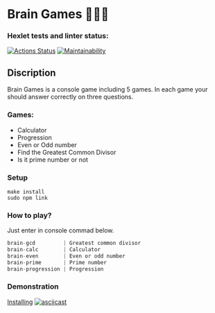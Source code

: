 # Brain Games 🎲🎲🎲
### Hexlet tests and linter status:
[![Actions Status](https://github.com/tigp/frontend-project-lvl1/workflows/hexlet-check/badge.svg)](https://github.com/tigp/frontend-project-lvl1/actions)
[![Maintainability](https://api.codeclimate.com/v1/badges/a99a88d28ad37a79dbf6/maintainability)](https://codeclimate.com/github/codeclimate/codeclimate/maintainability)

## Discription

Brain Games is a console game including 5 games. In each game your should answer correctly on three questions.

### Games:
- Calculator
- Progression
- Even or Odd number
- Find the Greatest Common Divisor
- Is it prime number or not

### Setup

```
make install
sudo npm link
```

### How to play?

Just enter in console commad below.

```javascript
brain-gcd         | Greatest common divisor
brain-calc        | Calculator
brain-even        | Even or odd number
brain-prime       | Prime number
brain-progression | Progression
```

### Demonstration 
[Installing](https://asciinema.org/a/472744 "Installong")
[![asciicast](https://asciinema.org/a/472744.svg)](https://asciinema.org/a/472744)